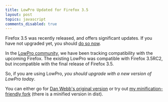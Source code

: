 ```yaml
---
title: LowPro Updated for Firefox 3.5
layout: post
topics: javascript
comments_disabled: true
---
```


Firefox 3.5 was recently released, and offers significant updates. If you have not upgraded yet, you should [do so now](http://mozilla.org/firefox).

In the [LowPro community](http://groups.google.com/group/low-pro), we have been tracking compatibility with the upcoming Firefox. The existing LowPro was compatible with Firefox 3.5RC2, but incompatible with the final release of Firefox 3.5.

So, if you are using LowPro, _you should upgrade with a new version of LowPro today_.

You can either go for [Dan Webb's original version](http://github.com/danwrong/low-pro) or try out [my minification-friendly fork](http://github.com/mroderick/lowpro) (there is a minified version in dist).
